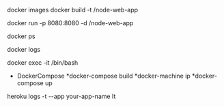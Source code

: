 docker images
docker build -t <your username>/node-web-app

docker run -p 8080:8080 -d <your username>/node-web-app

docker ps

docker logs <container id> 

docker exec -it <container id> /bin/bash


* DockerCompose
    *docker-compose build
    *docker-machine ip
    *docker-compose up



heroku logs -t --app your-app-name It